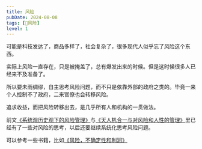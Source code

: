 ```yaml
---
title: 风险
pubDate: 2024-08-08
tags: [🌋风险]
level: 1
---
```


可能是科技发达了，商品多样了，社会复杂了，很多现代人似乎忘了风险这个东西。

实际上风险一直存在，只是被掩盖了，总有爆发出来的时候。但是这时候很多人已经来不及准备了。

所以要未雨绸缪，自主思考风险问题，而不只是依靠外部的政府之类的。毕竟一来个人控制不了政府，二来官僚也会转移风险。

追求收益，而把风险转移出去，是几乎所有人和机构的一贯做法。

前文[《系统观历史观下的风险管理》](/xyy/20240803)与[《天人机合一与对风险和人性的管理》](/xyy/20240805)里已经有了一些对风险的思考，以后还要继续系统化思考风险问题。

可以参考一些书籍，比如[《风险，不确定性和利润》](https://book.douban.com/subject/1451902/)
